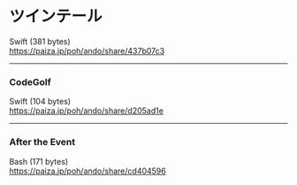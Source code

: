 ツインテール
============
  
  
Swift (381 bytes)  
https://paiza.jp/poh/ando/share/437b07c3  
  
  
-----  
### CodeGolf  
  
Swift (104 bytes)    
https://paiza.jp/poh/ando/share/d205ad1e    
  
  
-----
### After the Event
  
  
  
Bash (171 bytes)  
https://paiza.jp/poh/ando/share/cd404596  
  
